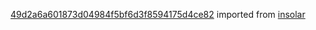 [49d2a6a601873d04984f5bf6d3f8594175d4ce82](https://github.com/insolar/insolar/commit/49d2a6a601873d04984f5bf6d3f8594175d4ce82) imported from [insolar](https://github.com/insolar/insolar)
